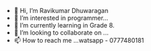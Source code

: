 - 👋 Hi, I’m Ravikumar Dhuwaragan
- 👀 I’m interested in programmer...
- 🌱 I’m currently learning  in Grade 8.
- 💞️ I’m looking to collaborate on ...
- 📫 How to reach me ...watsapp - 0777480181

<!---
Dhuwaragan/Dhuwaragan is a ✨ special ✨ repository because its `README.md` (this file) appears on your GitHub profile.
You can click the Preview link to take a look at your changes.
--->
